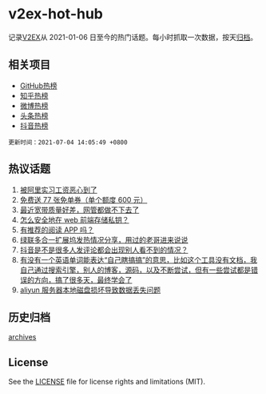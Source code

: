 # v2ex-hot-hub

 记录[V2EX](https://www.v2ex.com/)从 2021-01-06 日至今的热门话题。每小时抓取一次数据，按天[归档](archives)。
 
 ## 相关项目

- [GitHub热榜](https://github.com/lonnyzhang423/github-hot-hub)
- [知乎热榜](https://github.com/lonnyzhang423/zhihu-hot-hub)
- [微博热榜](https://github.com/lonnyzhang423/weibo-hot-hub)
- [头条热榜](https://github.com/lonnyzhang423/toutiao-hot-hub)
- [抖音热榜](https://github.com/lonnyzhang423/douyin-hot-hub)


 `更新时间：2021-07-04 14:05:49 +0800`

## 热议话题

1. [被阿里实习工资恶心到了](https://www.v2ex.com/t/787351)
1. [免费送 77 张免单券（单个额度 600 元）](https://www.v2ex.com/t/787329)
1. [最近宽带质量好差，网管都做不下去了](https://www.v2ex.com/t/787299)
1. [怎么安全地在 web 前端存储私钥？](https://www.v2ex.com/t/787379)
1. [有推荐的阅读 APP 吗？](https://www.v2ex.com/t/787310)
1. [绿联多合一扩展坞发热情况分享，用过的老哥进来说说](https://www.v2ex.com/t/787332)
1. [抖音是不是很多人发评论都会出现别人看不到的情况？](https://www.v2ex.com/t/787325)
1. [有没有一个英语单词能表达“自己瞎搞搞”的意思，比如这个工具没有文档，我自己通过搜索引擎，别人的博客，源码，以及不断尝试，但有一些尝试都是错误的方向，搞了很多天，最终学会了](https://www.v2ex.com/t/787357)
1. [aliyun 服务器本地磁盘损坏导致数据丢失问题](https://www.v2ex.com/t/787328)

## 历史归档

[archives](archives)

## License

See the [LICENSE](LICENSE) file for license rights and limitations (MIT).
